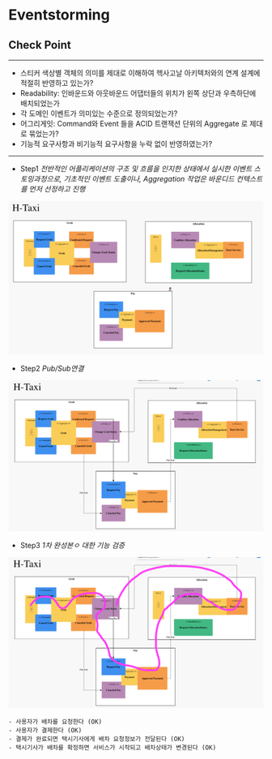 # Eventstorming

## Check Point
---
+ 스티커 색상별 객체의 의미를 제대로 이해하여 헥사고날 아키텍처와의 연계 설계에 적절히 반영하고 있는가?
+ Readability: 인바운드와 아웃바운드 어댑터들의 위치가 왼쪽 상단과 우측하단에 배치되었는가
+ 각 도메인 이벤트가 의미있는 수준으로 정의되었는가?
+ 어그리게잇: Command와 Event 들을 ACID 트랜잭션 단위의 Aggregate 로 제대로 묶었는가?
+ 기능적 요구사항과 비기능적 요구사항을 누락 없이 반영하였는가?
---


+ Step1
*전반적인 어플리케이션의 구조 및 흐름을 인지한 상태에서 실시한 이벤트 스토밍과정으로, 기초적인 이벤트 도출이나, Aggregation 작업은 바운디드 컨텍스트를 먼저 선정하고 진행*
<img src = '/images/Screen Shot 2022-03-28 at 14.42.26.png'>

+ Step2
*Pub/Sub연결*
<img src = '/images/Screen Shot 2022-03-28 at 15.18.42.png'>

+ Step3
*1차 완성본ㅇ 대한 기능 검증*
<img src = '/images/Screen Shot 2022-03-28 at 15.30.42.png'>

```
- 사용자가 배차를 요청한다 (OK)
- 사용자가 결제한다 (OK)
- 결제가 완료되면 택시기사에게 배차 요청정보가 전달된다 (OK)
- 택시기사가 배차를 확정하면 서비스가 시작되고 배차상태가 변경된다 (OK)
```
